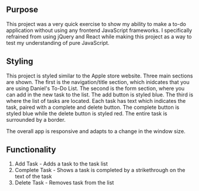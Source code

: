 ## Purpose

This project was a very quick exercise to show my ability to make a to-do application without using any frontend JavaScript frameworks. I specifically refrained from using jQuery and React while making this project as a way to test my understanding of pure JavaScript.

## Styling

This project is styled similar to the Apple store website.
Three main sections are shown. The first is the navigation/title section, which inidcates that you are using Daniel's To-Do List. The second is the form section, where you can add in the new task to the list. The add button is styled blue. The third is where the list of tasks are located. Each task has text which indicates the task, paired with a complete and delete button. The complete button is styled blue while the delete button is styled red. The entire task is surrounded by a border.

The overall app is responsive and adapts to a change in the window size.

## Functionality

1. Add Task - Adds a task to the task list
2. Complete Task - Shows a task is completed by a strikethrough on the text of the task
3. Delete Task - Removes task from the list

